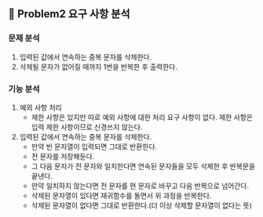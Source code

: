 ## 🚀 Problem2 요구 사항 분석
### 문제 분석
1. 입력된 값에서 연속하는 중복 문자를 삭제한다.
2. 삭제될 문자가 없어질 때까지 1번을 반복한 후 출력한다.

### 기능 분석
1. 예외 사항 처리
    - 제한 사항은 있지만 따로 예외 사항에 대한 처리 요구 사항이 없다. 제한 사항은 입력 제한 사항이므로 신경쓰지 않는다.
2. 입력된 값에서 연속하는 중복 문자를 삭제한다.
    - 만약 빈 문자열이 입력되면 그대로 반환한다.
    - 전 문자를 저장해둔다.
    - 그 다음 문자가 전 문자와 일치한다면 연속된 문자들을 모두 삭제한 후 반복문을 끝낸다.
    - 만약 일치하지 않는다면 전 문자를 현 문자로 바꾸고 다음 반복으로 넘어간다.
    - 삭제된 문자열이 있다면 재귀함수를 돌면서 위 과정을 반복한다.
    - 삭제된 문자열이 없다면 그대로 반환한다.(더 이상 삭제할 문자열이 없다는 뜻)

